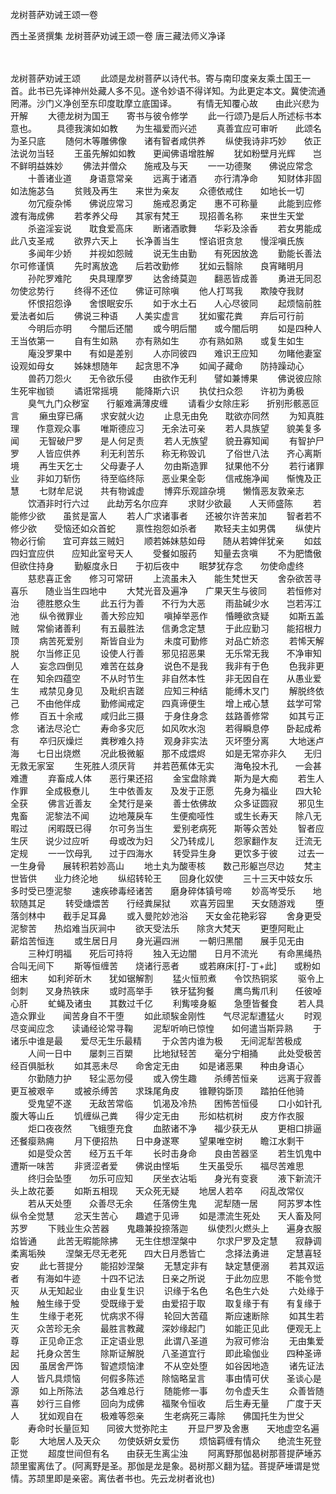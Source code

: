 龙树菩萨劝诫王颂一卷


西土圣贤撰集
龙树菩萨劝诫王颂一卷
唐三藏法师义净译


　　

龙树菩萨劝诫王颂
　　此颂是龙树菩萨以诗代书。寄与南印度亲友乘土国王一首。此书已先译神州处藏人多不见。遂令妙语不得详知。为此更定本文。冀使流通罔滞。沙门义净创至东印度耽摩立底国译。
　　有情无知覆心故　　由此兴悲为开解
　　大德龙树为国王　　寄书与彼令修学
　　此一行颂乃是后人所述标书本意也。
　　具德我演如如教　　为生福爱而兴述
　　真善宜应可审听　　此颂名为圣只底
　　随何木等雕佛像　　诸有智者咸供养
　　纵使我诗非巧妙　　依正法说勿当轻
　　王虽先解如如教　　更闻佛语增胜解
　　犹如粉壁月光辉　　岂不鲜明益姝妙
　　佛法并僧众　　施戒及与天
　　一一功德聚　　佛说应常念
　　十善诸业道　　身语意常亲
　　远离于诸酒　　亦行清净命
　　知财体非固　　如法施苾刍
　　贫贱及再生　　来世为亲友
　　众德依戒住　　如地长一切
　　勿冗瘦杂悕　　佛说应常习
　　施戒忍勇定　　惠不可称量
　　此能到应修　　渡有海成佛
　　若孝养父母　　其家有梵王
　　现招善名称　　来世生天堂
　　杀盗淫妄说　　耽食爱高床
　　断诸酒歌舞　　华彩及涂香
　　若女男能成　　此八支圣戒
　　欲界六天上　　长净善当生
　　悭谄诳贪怠　　慢淫嗔氏族
　　多闻年少娇　　并视如怨贼
　　说无生由勤　　有死因放逸
　　勤能长善法　　尔可修谨慎
　　先时离放逸　　后若改勤修
　　犹如云翳除　　良宵睹明月
　　孙陀罗难陀　　央具理摩罗
　　达舍绮莫迦　　翻恶皆成善
　　勇进无同忍　　勿使忿势行
　　终得不还位　　佛证可除嗔
　　他人打骂我　　欺陵夺我财
　　怀恨招怨诤　　舍恨眠安乐
　　如于水土石　　人心尽彼同
　　起烦恼前胜　　爱法者如后
　　佛说三种语　　人美实虚言
　　犹如蜜花粪　　弃后可行前
　　今明后亦明　　今闇后还闇
　　或今明后闇　　或今闇后明
　　如是四种人　　王当依第一
　　自有生如熟　　亦有熟如生
　　亦有熟如熟　　或复生如生
　　庵没罗果中　　有如是差别
　　人亦同彼四　　难识王应知
　　勿睹他妻室　　设观如母女
　　姊妹想随年　　起贪思不净
　　如闻子藏命　　防持躁动心
　　兽药刀怨火　　无令欲乐侵
　　由欲作无利　　譬如兼博果
　　佛说彼应除　　生死牢枷锁
　　谲诳常摇境　　能降斯六识
　　执仗扫众怨　　许初为勇极
　　臭气九门众秽室　　行躯难满薄皮缠
　　请看少女除庄彩　　折别形骸恶叵言
　　癞虫穿已痛　　求安就火边
　　止息无由免　　耽欲亦同然
　　为知真胜理　　作意观众事
　　唯斯德应习　　无余法可亲
　　若人具族望　　貌美复多闻
　　无智破尸罗　　是人何足责
　　若人无族望　　貌丑寡知闻
　　有智护尸罗　　人皆应供养
　　利无利苦乐　　称无称毁讥
　　了俗世八法　　齐心离斯境
　　再生天乞士　　父母妻子人
　　勿由斯造罪　　狱果他不分
　　若行诸罪业　　非如刀斩伤
　　待至临终际　　恶业果全彰
　　信戒施净闻　　惭愧及正慧
　　七财牟尼说　　共有物诚虚
　　博弈乐观諠杂境　　懒惰恶友敦亲志
　　饮酒非时行六过　　此劫芳名尔应弃
　　求财少欲最　　人天师盛陈
　　若能修少欲　　虽贫是富人
　　若人广求诸事者　　还被尔许苦来加
　　智者若不修少欲　　受恼还如众首蛇
　　禀性抱怨如杀者　　欺轻夫主如男偶
　　纵使片物必行偷　　宜可弃兹三贼妇
　　顺若姊妹慈如母　　随从若婢伴犹亲
　　如兹四妇宜应供　　应知此室号天人
　　受餐如服药　　知量去贪嗔
　　不为肥憍傲　　但欲住持身
　　勤躯度永日　　于初后夜中
　　眠梦犹存念　　勿使命虚终
　　慈悲喜正舍　　修习可常研
　　上流虽未入　　能生梵世天
　　舍杂欲苦寻喜乐　　随业当生四地中
　　大梵光音及遍净　　广果天生与彼同
　　若恒修对治　　德胜愍众生
　　此五行为善　　不行为大恶
　　雨盐碱少水　　岂若泻江池
　　纵令微罪业　　善大殄应知
　　嗔掉举恶作　　惛睡欲贪疑
　　如斯五盖贼　　常偷诸善利
　　有五最胜法　　信勇念定慧
　　于此应勤习　　能招根力顶
　　病苦死爱别　　斯皆自业为
　　未度可勤修　　对品亡娇恣
　　若悕天解脱　　尔当修正见
　　设使人行善　　邪见招恶果
　　无乐常无我　　不净审知人
　　妄念四倒见　　难苦在兹身
　　说色不是我　　我非有于色
　　色我非更在　　知余四蕴空
　　不从时节生　　非自然本性
　　非无因自在　　从愚业爱生
　　戒禁见身见　　及毗织吉蹉
　　应知三种结　　能缚木叉门
　　解脱终依己　　不由他伴成
　　勤修闻戒定　　四真谛便生
　　增上戒心慧　　兹学可常修
　　百五十余戒　　咸归此三摄
　　于身住身念　　兹路善修常
　　如其亏正念　　诸法尽沦亡
　　寿命多灾厄　　如风吹水泡
　　若得瞬息停　　卧起成希有
　　卒归灰燥烂　　粪秽难久持
　　观身非实法　　灭坏堕分离
　　大地迷卢海　　七日出烧燃
　　况此极微躯　　那不成煨烬
　　如是无常亦非久　　无归无救无家室
　　生死胜人须厌背　　并若芭蕉体无实
　　海龟投木孔　　一会甚难遭
　　弃畜成人体　　恶行果还招
　　金宝盘除粪　　斯为是大痴
　　若生人作罪　　全成极憃儿
　　生中依善友　　及发于正愿
　　先身为福业　　四大轮全获
　　佛言近善友　　全梵行是亲
　　善士依佛故　　众多证圆寂
　　邪见生鬼畜　　泥黎法不闻
　　边地蔑戾车　　生便痴哑性
　　或生长寿天　　除八无暇过
　　闲暇既已得　　尔可务当生
　　爱别老病死　　斯等众苦处
　　智者应生厌　　说少过应听
　　母或改为妇　　父乃转成儿
　　怨家翻作友　　迁流无定规
　　一一饮母乳　　过于四海水
　　转受异生身　　更饮多于彼
　　过去一一生身骨　　展转积若妙高山
　　地土丸为酸枣核　　数己形躯岂尽边
　　梵主世皆供　　业力终沦地
　　纵绍转轮王　　回身化奴使
　　三十三天中妓女乐　　多时受已堕泥黎
　　速疾碜毒经诸苦　　磨身碎体镇号啼
　　妙高岑受乐　　地软随其足
　　转受煻煨苦　　行经粪屎狱
　　欢喜芳园里　　天女随游戏
　　堕落剑林中　　截手足耳鼻
　　或入曼陀妙池浴　　天女金花艳彩容
　　舍身更受泥黎苦　　热焰难当灰涧中
　　欲天受法乐　　除贪大梵天
　　更堕阿毗止　　薪焰苦恒连
　　或生居日月　　身光遍四洲
　　一朝归黑闇　　展手见无由
　　三种灯明福　　死后可持将
　　独入无边闇　　日月不流光
　　有命黑绳热　　合叫无间下
　　斯等恒缠苦　　烧诸行恶者
　　或若麻床[打-丁+此]　　或粉如细末
　　如利斧斫木　　犹如锯解割
　　猛火恒煎煮　　令饮热铜浆
　　驱令上剑刺　　叉身热铁床
　　或时高举手　　铁牙猛狗餐
　　鹰鸟觜爪利　　任彼啅心肝
　　虻蝇及诸虫　　其数过千亿
　　利觜唼身躯　　急堕皆餐食
　　若人具造众罪业　　闻苦身自不干堕
　　如此顽騃金刚性　　气尽泥犁遭猛火
　　时观尽变闻应念　　读诵经论常寻鞠
　　泥犁听响已惊惶　　如何遣当斯异熟
　　于诸乐中谁是最　　爱尽无生乐最精
　　于众苦内谁为极　　无间泥犁苦极成
　　人间一日中　　屡刺三百槊
　　比地狱轻苦　　毫分宁相捅
　　此处受极苦　　经百俱胝秋
　　如其恶未尽　　命舍定无由
　　如是诸恶果　　种由身语心
　　尔勤随力护　　轻尘恶勿侵
　　或入傍生趣　　杀缚苦恒亲
　　远离于寂善　　更互被艰辛
　　或被杀缚苦　　求珠尾角皮
　　锥鞭钩斲顶　　踏拍任他骑
　　受鬼望不遂　　无敌苦常临
　　饥渴及冷热　　困怖苦恒侵
　　口小如针孔　　腹大等山丘
　　饥缠纵己粪　　得少定无由
　　形如枯杌树　　皮方作衣服
　　炬口夜夜然　　飞蛾堕充食
　　血脓诸不净　　福少获无从
　　更相口排逼　　还餐瘿熟痈
　　月下便招热　　日中身遂寒
　　望果唯空树　　瞻江水剩干
　　如是受众苦　　经万五千年
　　长时击身命　　良由苦器坚
　　若生饥鬼中　　遭斯一味苦
　　非贤涩者爱　　佛说由悭垢
　　生天虽受乐　　福尽苦难思
　　终归会坠堕　　勿乐可应知
　　厌坐衣沾垢　　身光有变衰
　　液下新流汗　　头上故花萎
　　如斯五相现　　天众死无疑
　　地居人若卒　　闷乱改常仪
　　若从天处堕　　众善尽无余
　　任落傍生鬼　　泥犁随一居
　　阿苏罗本性　　纵令全觉慧
　　忿天生苦心　　趣遮于见谛
　　如是漂流生死处　　天人畜及阿苏罗
　　下贱业生众苦器　　鬼趣兼投捺落迦
　　纵使烈火燃头上　　遍身衣服焰皆通
　　此苦无暇能除拂　　无生住想涅槃中
　　尔求尸罗及定慧　　寂静调柔离垢殃
　　涅槃无尽无老死　　四大日月悉皆亡
　　念择法勇进　　定慧喜轻安
　　此七菩提分　　能招妙涅槃
　　无慧定非有　　缺定慧便溺
　　若其双运者　　有海如牛迹
　　十四不记法　　日亲之所说
　　于此勿应思　　不能令觉灭
　　从无知起业　　由业复生识
　　识缘于名色　　名色生六处
　　六处缘于触　　触生缘于受
　　受既缘于爱　　由爱招于取
　　取复缘于有　　有复缘于生
　　生缘于老死　　忧病求不得
　　轮回大苦蕴　　斯应速断除
　　如其生若灭　　众苦珍无余
　　最胜言教藏　　深妙缘起门
　　如能正见此　　便观无上尊
　　正见命正念　　正定语业思
　　此谓八圣道　　为寂可修治
　　无由集爱起　　托身众苦生
　　除斯证解脱　　八圣道宜行
　　即此瑜伽业　　四种圣谛因
　　虽居舍严饰　　智遮烦恼津
　　不从空处堕　　如谷因地造
　　诸先证法人　　皆凡具烦恼
　　何假多陈述　　除恼略呈言
　　事由情可伏　　圣谈心是源
　　如上所陈法　　苾刍难总行
　　随能修一事　　勿令虚夭生
　　众善皆随喜　　妙行三自修
　　回向为成佛　　福聚令恒收
　　后生寿无量　　广度于天人
　　犹如观自在　　极难等怨亲
　　生老病死三毒除　　佛国托生为世父
　　寿命时长量叵知　　同彼大觉弥陀主
　　开显尸罗及舍惠　　天地虚空名遍彰
　　大地居人及天众　　勿使妖妍女爱伤
　　烦恼羁缠有情众　　绝流生死登正觉
　　超度世间但有名　　由获无生离尘浊
　　阿离野那伽曷树那菩提萨埵苏颉里蜜离佉了。(阿离野是圣。那伽是龙是象。曷树那义翻为猛。菩提萨埵谓是觉情。苏颉里即是亲密。离佉者书也。先云龙树者讹也)

